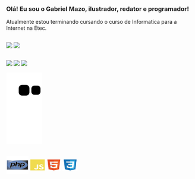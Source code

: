 ### Olá! Eu sou o Gabriel Mazo, ilustrador, redator e programador!

Atualmente estou terminando cursando o curso de Informatica para a Internet na Etec.

##

<div>
 
 <img height="140em" src="https://github-readme-stats.vercel.app/api?username=gabrielmazo&show_icons=true&theme=gotham&include_all_commits=true&count_private=true" href="https://github.com/GabrielSilvaMazo?tab=repositories">
 <img height="140em" src="https://github-readme-stats.vercel.app/api/top-langs/?username=gabrielsilvamazo&layout=compact&langs_count=7&theme=gotham" href="https://github.com/GabrielSilvaMazo?tab=repositories">
 
</div>
  
##
 
<div> 
  
 <a href = "https://join.skype.com/invite/nE0yyiDfscVW"><img src="https://img.shields.io/badge/-Skype-%230077B5?style=for-the-badge&logo=skype&logoColor=white" target="_blank"></a>
  <a href = "mailto:gabriels.mazo216@gmail.com"><img src="https://img.shields.io/badge/-Gmail-%23333?style=for-the-badge&logo=gmail&logoColor=white" target="_blank"></a>
  <a href="https://www.linkedin.com/in/gabriel-silva-mazo-a004a420a" target="_blank"><img src="https://img.shields.io/badge/-LinkedIn-%230077B5?style=for-the-badge&logo=linkedin&logoColor=white" target="_blank"></a> 
 
  ![Snake animation](https://github.com/gabrielsilvamazo/gabrielsilvamazo/blob/output/github-contribution-grid-snake.svg)
  
</div>

##

<div style="display: inline_block">
  
  <img align="center" alt="PHP" height="50" width="60" src="https://raw.githubusercontent.com/devicons/devicon/master/icons/php/php-original.svg">
  <img align="center" alt="JS" height="30" width="40" src="https://raw.githubusercontent.com/devicons/devicon/master/icons/javascript/javascript-plain.svg">
  <img align="center" alt="HTML" height="30" width="40" src="https://raw.githubusercontent.com/devicons/devicon/master/icons/html5/html5-original.svg">
  <img align="center" alt="CSS" height="30" width="40" src="https://raw.githubusercontent.com/devicons/devicon/master/icons/css3/css3-original.svg">
 
</div>

